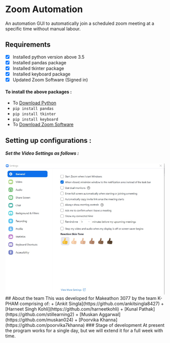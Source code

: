 # Zoom Automation
An automation GUI to automatically join a scheduled zoom meeting at a specific time without manual labour.
## Requirements 
- [x] Installed python version above 3.5
- [x] Installed pandas package
- [x] Installed tkinter package
- [x] Installed keyboard package
- [x] Updated Zoom Software (Signed in)
#### To install the above packages :
+ To [Download Python](https://www.python.org/downloads/)
+ `pip install pandas`
+ `pip install tkinter`
+ `pip install keyboard`
+ To [Download Zoom Software](https://zoom.us/download#client_4meeting)
## Setting up configurations :
##### Set the Video Settings as follows :
<img src = "zoom_general.jpeg" width = "600">
## About the team
This was developed for Makeathon 3077 by the team K-PHAM comprising of:
+ [Ankit Singla](https://github.com/ankitsingla8427)
+ [Harneet Singh Kohli](https://github.com/harneetkohli)
+ [Kunal Pathak](https://github.com/stillearning2)
+ [Muskan Aggarwal](https://github.com/muskan024)
+ [Poorvika Khanna](https://github.com/poorvika7khanna)
### Stage of development
At present the program works for a single day, but we will extend it for a full week with time.
